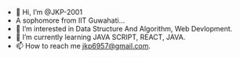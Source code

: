 - 👋 Hi, I’m @JKP-2001
- A sophomore from IIT Guwahati...
- 👀 I’m interested in Data Structure And Algorithm, Web Devlopment.
- 🌱 I’m currently learning JAVA SCRIPT, REACT, JAVA.
- 📫 How to reach me jkp6957@gmail.com.

<!---
JKP-2001/JKP-2001 is a ✨ special ✨ repository because its `README.md` (this file) appears on your GitHub profile.
---!>
